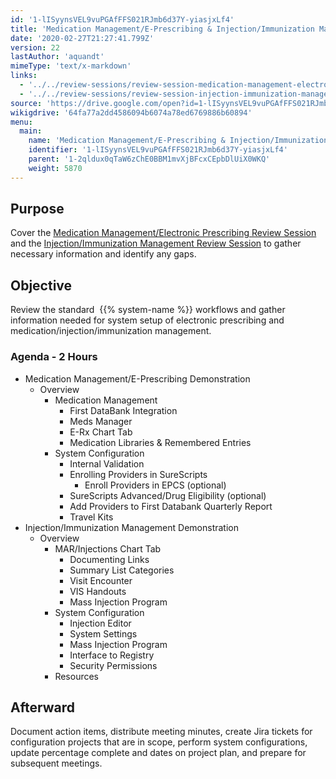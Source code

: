 ```yaml
---
id: '1-lISyynsVEL9vuPGAfFFS021RJmb6d37Y-yiasjxLf4'
title: 'Medication Management/E-Prescribing & Injection/Immunization Management'
date: '2020-02-27T21:27:41.799Z'
version: 22
lastAuthor: 'aquandt'
mimeType: 'text/x-markdown'
links:
  - '../../review-sessions/review-session-medication-management-electronic-prescribing.md'
  - '../../review-sessions/review-session-injection-immunization-management.md'
source: 'https://drive.google.com/open?id=1-lISyynsVEL9vuPGAfFFS021RJmb6d37Y-yiasjxLf4'
wikigdrive: '64fa77a2dd4586094b6074a78ed6769886b60894'
menu:
  main:
    name: 'Medication Management/E-Prescribing & Injection/Immunization Management'
    identifier: '1-lISyynsVEL9vuPGAfFFS021RJmb6d37Y-yiasjxLf4'
    parent: '1-2qldux0qTaW6zChE0BBM1mvXjBFcxCEpbDlUiX0WKQ'
    weight: 5870
---
```

## Purpose  
  
Cover the [Medication Management/Electronic Prescribing Review Session](../../review-sessions/review-session-medication-management-electronic-prescribing.md) and the [Injection/Immunization Management Review Session](../../review-sessions/review-session-injection-immunization-management.md) to gather necessary information and identify any gaps.
  
## Objective  
  
Review the standard  {{% system-name %}} workflows and gather information needed for system setup of electronic prescribing and medication/injection/immunization management.
  
### Agenda - 2 Hours  

* Medication Management/E-Prescribing Demonstration
   * Overview
      * Medication Management
         * First DataBank Integration
         * Meds Manager
         * E-Rx Chart Tab
         * Medication Libraries & Remembered Entries
      * System Configuration
         * Internal Validation
         * Enrolling Providers in SureScripts
            * Enroll Providers in EPCS (optional)
         * SureScripts Advanced/Drug Eligibility (optional)
         * Add Providers to First Databank Quarterly Report
         * Travel Kits
* Injection/Immunization Management Demonstration
   * Overview
      * MAR/Injections Chart Tab
         * Documenting Links
         * Summary List Categories
         * Visit Encounter
         * VIS Handouts
         * Mass Injection Program
      * System Configuration
         * Injection Editor
         * System Settings
         * Mass Injection Program
         * Interface to Registry
         * Security Permissions
      * Resources
  
## Afterward  
  
Document action items, distribute meeting minutes, create Jira tickets for configuration projects that are in scope, perform system configurations, update percentage complete and dates on project plan, and prepare for subsequent meetings.
